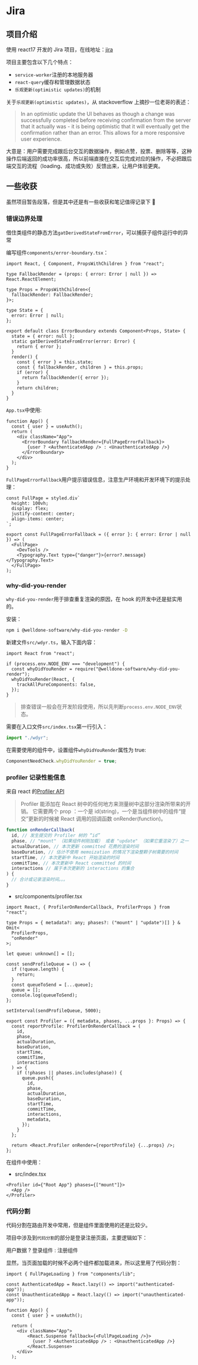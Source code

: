 # Jira

## 项目介绍

使用 react17 开发的 Jira 项目，在线地址：[jira](https://yooyooy.github.io/jira)

项目主要包含以下几个特点：

- `service-worker`注册的本地服务器
- `react-query`缓存和管理数据状态
- `乐观更新(optimistic updates)`的机制

关于`乐观更新(optimistic updates)`，从 stackoverflow 上摘抄一位老哥的表述：

> In an optimistic update the UI behaves as though a change was successfully completed before receiving confirmation from the server that it actually was - it is being optimistic that it will eventually get the confirmation rather than an error. This allows for a more responsive user experience.

大意是：用户需要完成跟后台交互的数据操作，例如点赞，投票、删除等等，这种操作后端返回的成功率很高，所以前端直接在交互后完成对应的操作，不必把跟后端交互的流程（loading、成功或失败）反馈出来，让用户体验更爽。

## 一些收获

虽然项目暂告段落，但是其中还是有一些收获和笔记值得记录下 📝

### 错误边界处理

借住类组件的静态方法`gatDerivedStateFromError`，可以捕获子组件运行中的异常

编写组件`components/error-boundary.tsx`：

```tsx
import React, { Component, PropsWithChildren } from "react";

type FallbackRender = (props: { error: Error | null }) => React.ReactElement;

type Props = PropsWithChildren<{
  fallbackRender: FallbackRender;
}>;

type State = {
  error: Error | null;
};

export default class ErrorBoundary extends Component<Props, State> {
  state = { error: null };
  static gatDerivedStateFromError(error: Error) {
    return { error };
  }
  render() {
    const { error } = this.state;
    const { fallbackRender, children } = this.props;
    if (error) {
      return fallbackRender({ error });
    }
    return children;
  }
}
```

`App.tsx`中使用:

```tsx
function App() {
  const { user } = useAuth();
  return (
    <div className="App">
      <ErrorBoundary fallbackRender={FullPageErrorFallback}>
        {user ? <AuthenticatedApp /> : <UnauthenticatedApp />}
      </ErrorBoundary>
    </div>
  );
}
```

`FullPageErrorFallback`用户提示错误信息，注意生产环境和开发环境下的提示处理：

```tsx
const FullPage = styled.div`
  height: 100vh;
  display: flex;
  justify-content: center;
  align-items: center;
`;

export const FullPageErrorFallback = ({ error }: { error: Error | null }) => (
  <FullPage>
    <DevTools />
    <Typography.Text type={"danger"}>{error?.message}</Typography.Text>
  </FullPage>
);
```

### why-did-you-render

`why-did-you-render`用于排查重复渲染的原因，在 hook 的开发中还是挺实用的。

安装：

```sh
npm i @welldone-software/why-did-you-render -D
```

新建文件`src/wdyr.ts`，输入下面内容：

```tsx
import React from "react";

if (process.env.NODE_ENV === "development") {
  const whyDidYouRender = require("@welldone-software/why-did-you-render");
  whyDidYouRender(React, {
    trackAllPureComponents: false,
  });
}
```

> 排查错误一般会在开发阶段使用，所以先判断`process.env.NODE_ENV`状态。

需要在入口文件`src/index.tsx`第一行引入：

```ts
import "./wdyr";
```

在需要使用的组件中，设置组件`whyDidYouRender`属性为 true:

```ts
ComponentNeedCheck.whyDidYouRender = true;
```

### profiler 记录性能信息

来自 react 的[Profiler API](https://reactjs.bootcss.com/docs/profiler.html)

> Profiler 能添加在 React 树中的任何地方来测量树中这部分渲染所带来的开销。 它需要两个 prop ：一个是 id(string)，一个是当组件树中的组件“提交”更新的时候被 React 调用的回调函数 onRender(function)。

```js
function onRenderCallback(
  id, // 发生提交的 Profiler 树的 “id”
  phase, // "mount" （如果组件树刚加载） 或者 "update" （如果它重渲染了）之一
  actualDuration, // 本次更新 committed 花费的渲染时间
  baseDuration, // 估计不使用 memoization 的情况下渲染整颗子树需要的时间
  startTime, // 本次更新中 React 开始渲染的时间
  commitTime, // 本次更新中 React committed 的时间
  interactions // 属于本次更新的 interactions 的集合
) {
  // 合计或记录渲染时间。。。
}
```

- src/components/profiler.tsx

```tsx
import React, { ProfilerOnRenderCallback, ProfilerProps } from "react";

type Props = { metadata?: any; phases?: ("mount" | "update")[] } & Omit<
  ProfilerProps,
  "onRender"
>;

let queue: unknown[] = [];

const sendProfileQueue = () => {
  if (!queue.length) {
    return;
  }
  const queueToSend = [...queue];
  queue = [];
  console.log(queueToSend);
};

setInterval(sendProfileQueue, 5000);

export const Profiler = ({ metadata, phases, ...props }: Props) => {
  const reportProfile: ProfilerOnRenderCallback = (
    id,
    phase,
    actualDuration,
    baseDuration,
    startTime,
    commitTime,
    interactions
  ) => {
    if (!phases || phases.includes(phase)) {
      queue.push({
        id,
        phase,
        actualDuration,
        baseDuration,
        startTime,
        commitTime,
        interactions,
        metadata,
      });
    }
  };

  return <React.Profiler onRender={reportProfile} {...props} />;
};
```

在组件中使用：

- src/index.tsx

```tsx
<Profiler id={"Root App"} phases={["mount"]}>
  <App />
</Profiler>
```

### 代码分割

代码分割在路由开发中常用，但是组件里面使用的还是比较少。

项目中涉及到`代码分割`的部分是登录注册页面，主要逻辑如下：

用户数据 ? 登录组件 : 注册组件

显然，当页面加载的时候不必两个组件都加载进来，所以这里用了代码分割：

```tsx
import { FullPageLoading } from "components/lib";

const AuthenticatedApp = React.lazy(() => import("authenticated-app"));
const UnauthenticatedApp = React.lazy(() => import("unauthenticated-app"));

function App() {
  const { user } = useAuth();

  return (
    <div className="App">
        <React.Suspense fallback={<FullPageLoading />}>
          {user ? <AuthenticatedApp /> : <UnauthenticatedApp />}
        </React.Suspense>
    </div>
  );
```
